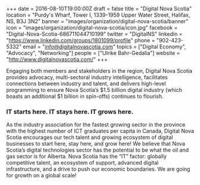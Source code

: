 +++
date = 2016-08-10T19:00:00Z
draft = false
title = "Digital Nova Scotia"
location = "Purdy's Wharf, Tower I, 1339-1959 Upper Water Street, Halifax, NS, B3J 3N2"
banner = "images/organization/digital-nova-scotia/banner"
icon = "images/organization/digital-nova-scotia/icon.jpg"
facebook = "Digital-Nova-Scotia-686711044710199"
twitter = "DigitalNS"
linkedin = "https://www.linkedin.com/groups/1801099/profile"
phone = "902-423-5332"
email = "info@digitalnovascotia.com"
topics = ["Digital Economy", "Advocacy", "Networking"]
people = ["Ulrike Bahr-Gedalia"]
website = "http://www.digitalnovascotia.com/"
+++

Engaging both members and stakeholders in the region, Digital Nova Scotia provides advocacy, multi-sectoral industry intelligence, facilitates connections between industry and talent, and delivers high-level programming to ensure Nova Scotia’s $1.5 billion digital industry (which boasts an additional $1 billion in spin-offs) continues to flourish.

### IT starts here. IT stays here. IT grows here.
    
As the industry association for the fastest growing sector in the province with the highest number of ICT graduates per capita in Canada, Digital Nova Scotia encourages our tech talent and growing ecosystem of digital businesses to start here, stay here, and grow here! We believe that Nova Scotia’s digital technologies sector has the potential to be what the oil and gas sector is for Alberta. Nova Scotia has the “IT” factor: globally competitive talent, an ecosystem of support, advanced digital infrastructure, and a drive to push our economic boundaries. We are going for growth on a global scale!
